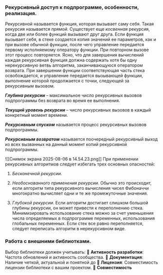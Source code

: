 ### Рекурсивный доступ к подпрограмме, особенности, реализация. 

Рекурсивной называется функция, которая вызывает саму себя. Такая рекурсия называется _прямой._ Существует еще _косвенная_ рекурсия, когда две или более функций вызывают друг друга. Если функция вызывает себя, в стеке создается копия значений ее параметров, как и при вызове обычной функции, после чего управление передается первому исполняемому оператору функции. При повторном вызове этот процесс повторяется. Ясно, что для завершения вычислений каждая рекурсивная функция должна содержать хотя бы одну нерекурсивную ветвь алгоритма, заканчивающуюся оператором возврата. При завершении функции соответствующая часть стека освобождается, и управление передается вызывающей функции, выполнение которой продолжается с точки, следующей за рекурсивным
вызовом.

_**Глубина рекурсии**_ – максимальное число рекурсивных вызовов подпрограммы без возврата во время ее выполнения.

_**Текущий уровень рекурсии**_ – число рекурсивных вызовов в каждый конкретный момент времени.

_**Рекурсивным спуском**_ называется процесс рекурсивных вызовов подпрограммы.

_**Рекурсивным возвратом**_ называется поочередный рекурсивный выход из всех вызванных на данный момент копий рекурсивной подпрограммы.

![[Снимок экрана 2025-08-06 в 14.54.23.png]]
При применении рекурсивных алгоритмов следует избегать трех основных опасностей:

1. _Бесконечной рекурсии_.
    
2. _Необоснованного применения_ _рекурсии_. Обычно это происходит, если алгоритм типа рекурсивного вычисления чисел Фибоначчи многократно вычисляет одни и те же промежуточные значения.
    
3. _Глубокой рекурсии_. Если алгоритм достигает слишком большой глубины рекурсии, он может привести к переполнению стека. Минимизировать использование стека можно за счет уменьшения числа определяемых в подпрограмме переменных, использования глобальных переменных. Если стек все равно переполняется, следует переписать алгоритм в нерекурсивном виде.

### Работа с внешними библиотками.
Выбор библиотеки должен учитывать:
 **Активность разработки**: Частота обновлений и активность
сообщества.
 **Документация**: Наличие четкой, актуальной и понятной до
 **Лицензия**: Совместимость лицензии библиотеки с вашим проектом.
 **Совместимость**
